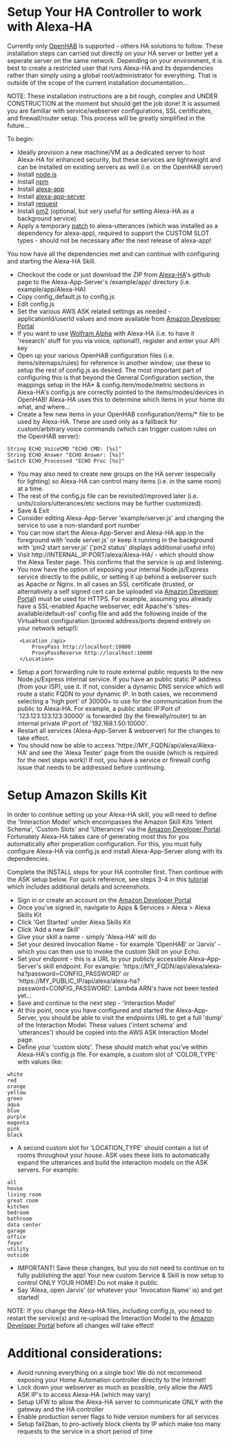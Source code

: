# Setup Your HA Controller to work with Alexa-HA
Currently only [OpenHAB] is supported - others HA solutions to follow.  These installation steps can carried out directly on your HA server or better yet a seperate server on the same network.  Depending on your environment, it is best to create a restricted user that runs Alexa-HA and its dependencies rather than simply using a global root/administrator for everything.  That is outside of the scope of the current installation documentation...

NOTE:  These installation instructions are a bit rough, complex and UNDER CONSTRUCTION at the moment but should get the job done!  It is assumed you are familiar with service/webserver configurations, SSL certificates, and firewall/router setup.  This process will be greatly simplified in the future...

To begin:
- Ideally provision a new machine/VM as a dedicated server to host Alexa-HA for enhanced security, but these services are lightweight and can be installed on existing servers as well (i.e. on the OpenHAB server)
- Install [node.js]
- Install [npm]
- Install [alexa-app]
- Install [alexa-app-server] 
- Install [request]
- Install [pm2] (optional, but very useful for setting Alexa-HA as a background service)
- Apply a temporary [patch] to alexa-utterances (which was installed as a dependency for alexa-app), required to support the CUSTOM SLOT types - should not be necessary after the next release of alexa-app!

You now have all the dependencies met and can continue with configuring and starting the Alexa-HA Skill.

- Checkout the code or just download the ZIP from [Alexa-HA]'s github page to the Alexa-App-Server's /example/app/ directory (i.e. example/app/Alexa-HA)
- Copy config_default.js to config.js
- Edit config.js 
- Set the various AWS ASK related settings as needed - applicationId/userId values and more available from [Amazon Developer Portal]
- If you want to use [Wolfram Alpha] with Alexa-HA (i.e. to have it 'research' stuff for you via voice, optional!), register and enter your API key
- Open up your various OpenHAB configuration files (i.e. items/sitemaps/rules) for reference in another window; use these to setup the rest of config.js as desired. The most important part of configuring this is that beyond the General Configuration section, the mappings setup in the HA* & config.item/mode/metric sections in Alexa-HA's config.js are correctly pointed to the items/modes/devices in OpenHAB!  Alexa-HA uses this to determine which items in your home do what, and where...  
- Create a few new items in your OpenHAB configuration/items/* file to be used by Alexa-HA.  These are used only as a fallback for custom/arbitrary voice commands (which can trigger custom rules on the OpenHAB server):
```
String ECHO_VoiceCMD "ECHO CMD: [%s]"
String ECHO_Answer "ECHO Answer: [%s]"
Switch ECHO_Processed "ECHO Proc [%s]"
```
- You may also need to create new groups on the HA server (especially for lighting) so Alexa-HA can control many items (i.e. in the same room) at a time.
- The rest of the config.js file can be revisited/improved later (i.e. units/colors/utterances/etc sections may be further customized).
- Save & Exit
- Consider editing Alexa-App-Server 'example/server.js' and changing the service to use a non-standard port number
- You can now start the Alexa-App-Server and Alexa-HA app in the foreground with 'node server.js' or keep it running in the background with 'pm2 start server.js' ('pm2 status' displays additional useful info)
- Visit http://INTERNAL_IP:PORT/alexa/Alexa-HA/ - which should show the Alexa Tester page.  This confirms that the service is up and listening.
- You now have the option of exposing your internal Node.js/Express service directly to the public, or setting it up behind a webserver such as Apache or Nginx.  In all cases an SSL certificate (trusted, or alternatively a self signed cert can be uploaded via [Amazon Developer Portal]) must be used for HTTPS.  For example, assuming you already have a SSL-enabled Apache webserver, edit Apache's 'sites-available/default-ssl' config file and add the following inside of the VirtualHost configuration (proxied address/ports depend entirely on your network setup!):
```
    <Location /api>
        ProxyPass http://localhost:10000
        ProxyPassReverse http://localhost:10000
    </Location>
```
- Setup a port forwarding rule to route external public requests to the new Node.js/Express internal service.  If you have an public static IP address (from your ISP), use it.  If not, consider a dynamic DNS service which will route a static FQDN to your dynamic IP.  In both cases, we recommend selecting a 'high port' of 30000+ to use for the communication from the public to Alexa-HA.  For example, a public static IP:Port of '123.123.123.123:30000' is forwarded (by the firewally/router) to an internal private IP:port of '192.168.1.50:10000'.  
- Restart all services  (Alexa-App-Server & webserver) for the changes to take effect. 
- You should now be able to access 'https://MY_FQDN/api/alexa/Alexa-HA' and see the 'Alexa Tester' page from the ouside (which is required for the next steps work)!  If not, you have a service or firewall config issue that needs to be addressed before continuing.

# Setup Amazon Skills Kit

In order to continue setting up your Alexa-HA skill, you will need to define the 'Interaction Model' which encompasses the Amazon Skill Kits 'Intent Schema', 'Custom Slots' and 'Utterances' via the [Amazon Developer Portal].  Fortunately Alexa-HA takes care of generating most this for you automatically after properation configuration.  For this, you must fully configure Alexa-HA via config.js and install Alexa-App-Server along with its dependencies.  

Complete the INSTALL steps for your HA controller first.  Then continue with the ASK setup below.  For quick reference, see steps 3-4 in this [tutorial] which includes additional details and screenshots.

- Sign in or create an account on the [Amazon Developer Portal]
- Once you’ve signed in, navigate to Apps & Services > Alexa > Alexa Skills Kit
- Click 'Get Started' under Alexa Skills Kit
- Click 'Add a new Skill'
- Give your skill a name - simply 'Alexa-HA' will do
- Set your desired Invocation Name - for example 'OpenHAB' or 'Jarvis' - which you can then use to invoke the custom Skill on your Echo.
- Set your endpoint - this is a URL to your publicly accessible Alexa-App-Server's skill endpoint. For example:  'https://MY_FQDN/api/alexa/alexa-ha?password=CONFIG_PASSWORD' or 'https://MY_PUBLIC_IP/api/alexa/alexa-ha?password=CONFIG_PASSWORD'.  Lambda ARN's have not been tested yet...
- Save and continue to the next step - 'Interaction Model'
- At this point, once you have configured and started the Alexa-App-Server, you should be able to visit the endpoints URL to get a full 'dump' of the Interaction Model.  These values ('intent schema' and 'utterances') should be copied into the AWS ASK Interaction Model page.
- Define your 'custom slots'.  These should match what you've within Alexa-HA's config.js file.  For example, a custom slot of 'COLOR_TYPE' with values like:
```
white
red
orange
yellow
green
aqua
blue
purple
magenta
pink
black
```
- A second custom slot for 'LOCATION_TYPE' should contain a list of rooms throughout your house.  ASK uses these lists to automatically expand the utterances and build the interaction models on the ASK servers.  For example:
```
all
house
living room
great room
kitchen
bedroom
bathroom
data center
garage
office
foyer
utility
outside

```
- IMPORTANT!  Save these changes, but you do not need to continue on to fully publishing the app!  Your new custom Service & Skill is now setup to control ONLY YOUR HOME!  Do not make it public.
- Say 'Alexa, open Jarvis' (or whatever your 'Invocation Name' is) and get started!

NOTE:  If you change the Alexa-HA files, including config.js, you need to restart the service(s) and re-upload the Interaction Model to the [Amazon Developer Portal] before all changes will take effect!

# Additional considerations:
- Avoid running everything on a single box!  We do not recommend exposing your Home Automation controller directly to the Internet!
- Lock down your webserver as much as possible, only allow the AWS ASK IP's to access Alexa-HA (which may vary)
- Setup UFW to allow the Alexa-HA server to communicate ONLY with the gateway and the HA controller
- Enable production server flags to hide version numbers for all services
- Setup fail2ban, to pro-actively block clients by IP which make too many requests to the service in a short period of time

[//]: # 

   [Alexa-HA]: <https://github.com/unityfire/alexa-ha>

   [node.js]: <http://nodejs.org>
   [npm]: <https://www.npmjs.com/>
   [alexa-app]: <https://www.npmjs.com/package/alexa-app>
   [alexa-app-server]: <https://www.npmjs.com/package/alexa-app-server>
   [request]: <https://www.npmjs.com/package/request>
   [pm2]: <https://www.npmjs.com/package/pm2>
   
   [patch]: <https://github.com/MaxwellPayne/alexa-utterances/commit/8599208037ada7020a3ab8c6fc979e31a2ff934c>
   
   [OpenHAB]: <http://www.openhab.org/>
   [Wolfram Alpha]: <https://www.wolframalpha.com/>
   
   [Amazon Developer Portal]: <https://developer.amazon.com>
   [AWS Lambda]: <https://aws.amazon.com/lambda/>
   [tutorial]: <https://developer.amazon.com/appsandservices/community/post/TxDJWS16KUPVKO/New-Alexa-Skills-Kit-Template-Build-a-Trivia-Skill-in-under-an-Hour>
